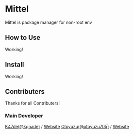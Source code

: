 # Mittel

Mittel is package manager for non-root env

## How to Use

Working!

## Install

Working!

## Contributers

Thanks for all Contributers!

### Main Developer

[K47de(@kqnade)](https://github.com/kqnade) / [Website](https://k4na.de)
[Otoyuzu(@otoyuzu705)](https://github.com/otoyuzu705) / [Website](https://www.otoyuzu.com)
